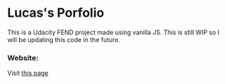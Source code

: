 # Lucas's Porfolio
This is a Udacity FEND project made using vanilla JS. This is still WIP so I will be updating this code in the future.

### Website:
Visit [this page](https://melucaslopez.github.io/portfolio/)
